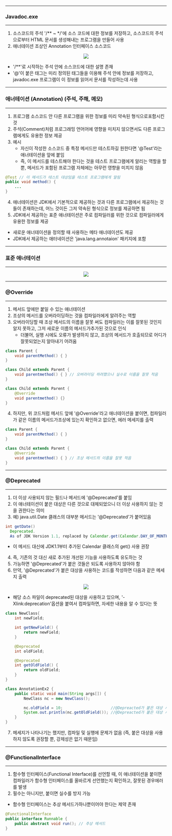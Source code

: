 -----
### Javadoc.exe
-----
1. 소스코드의 주석 '/** ~ */'에 소스 코드에 대한 정보를 저장하고, 소스코드의 주석으로부터 HTML 문서를 생성해내는 프로그램을 만들어 사용
2. 애너테이션 조상인 Annotation 인터페이스 소스코드
<div align="center">
<img src="https://github.com/sooyounghan/Java/assets/34672301/cb572f94-bac7-4d4e-a7b8-fe8905cdabf1">
</div>

  - '/**'로 시작하는 주석 안에 소스코드에 대한 설명 존재
  - '@'이 붙은 태그는 미리 정의된 태그들을 이용해 주석 안에 정보를 저장하고, javadoc.exe 프로그램이 이 정보를 읽어서 문서를 작성하는데 사용

-----
### 애너테이션 (Annotation) (주석, 주해, 메모)
-----
1. 프로그램 소스코드 안 다른 프로그램을 위한 정보를 미리 약속된 형식으로포함시킨 것
2. 주석(Comment)처럼 프로그래밍 언어어에 영향을 미치지 않으면서도 다른 프로그램에게도 유용한 정보 제공
3. 예시
   - 자신이 작성한 소스코드 중 특정 메서드만 테스트하길 원한다면 '@Test'라는 애너테이션을 앞에 붙임
   - 즉, 이 메서드를 테스트해야 한다는 것을 테스트 프로그램에게 알리는 역할을 할 뿐, 메서드가 포함된 프로그램 자체에는 아무런 영향을 미치지 않음
```java
@Test // 이 메서드가 테스트 대상임을 테스트 프로그램에게 알림
public void method() {
    ...
}
```

4. 애너테이션은 JDK에서 기본적으로 제공하는 것과 다른 프로그램에서 제공하는 것들이 존재하는데, 어느 것이든 그저 약속된 형식으로 정보를 제공하면 됨
5. JDK에서 제공하는 표준 애너테이션은 주로 컴파일러를 위한 것으로 컴파일러에게 유용한 정보를 제공
  - 새로운 애너테이션을 정의할 때 사용하는 메타 애너테이션도 제공
  - JDK에서 제공하는 애터네이션은 'java.lang.annotaion' 패키지에 포함

-----
### 표준 애너테이션
-----
<div align="center">
<img src="https://github.com/sooyounghan/Java/assets/34672301/ab754b97-6573-42d2-8d02-2429a1208d6c">
</div>

-----
### @Override
-----
1. 메서드 앞에만 붙일 수 있는 애너테이션
2. 조상의 메서드를 오버라이딩하는 것을 컴파일러에게 알려주는 역할
3. 오버라이딩할 때 조상 메서드의 이름을 잘못 써도 컴파일러는 이를 잘못된 것인지 알지 못하고, 그저 새로운 이름의 메서드가추가된 것으로 인식
   - 더불어, 실행 시에도 오류가 발생하지 않고, 조상의 메서드가 호출되므로 어디가 잘못되었는지 알아내기 어려움
```java
class Parent {
    void parentMethod() { }
}

class Child extends Parent {
    void parentmethod() { } // 오버라이딩 하려했으나 실수로 이름을 잘못 적음
}
```

```java
class Child extends Parent {
    @Override
    void parentmethod() {}
}
```

4. 하지만, 위 코드처럼 메서드 앞에 '@Override'라고 애너테이션을 붙이면, 컴파일러가 같은 이름의 메서드가조상에 있는지 확인하고 없으면, 에러 메세지를 출력

```java
class Parent {
	void parentMethod() { }
}

class Child extends Parent {
	@Override
	void parentmethod() { } // 조상 메서드의 이름을 잘못 적음 
}
```

-----
### @Deprecated
-----
1. 더 이상 사용되지 않는 필드나 메서드에 '@Deprecated'를 붙임
2. 이 애너테이션이 붙은 대상은 다른 것으로 대체되었으니 더 이상 사용하지 않는 것을 권한다는 의미
3. 예) java.util.Date 클래스의 대부분 메서드는 '@Deprecated'가 붙어있음
```java
int getDate()
  Deprecated.
  As of JDK Version 1.1, replaced by Calendar.get(Calendar.DAY_OF_MONTH).
```
  - 이 메서드 대신에 JDK1.1부터 추가된 Calendar 클래스의 get() 사용 권장
4. 즉, 기존의 것 대신 새로 추가된 개선된 기능을 사용하도록 유도하는 것
5. 가능하면 '@Deprecated'가 붙은 것들은 되도록 사용하지 않아야 함
6. 만약, '@Deprecated'가 붙은 대상을 사용하는 코드를 작성하면 다음과 같은 메세지 출력
<div align="center">
<img src="https://github.com/sooyounghan/Java/assets/34672301/60037ed1-929c-4e0b-9a0a-a8d0286ceda5">
</div>

  - 해당 소스 파일이 deprecated된 대상을 사용하고 있으며, '-Xlink:deprecation'옵션을 붙여서 컴파일하면, 자세한 내용을 알 수 있다는 뜻

```java
class NewClass{
	int newField;

	int getNewField() { 
		return newField;
	}	

	@Deprecated
	int oldField;

	@Deprecated
	int getOldField() { 
		return oldField;
	}
}

class AnnotationEx2 {
	public static void main(String args[]) {
		NewClass nc = new NewClass();

		nc.oldField = 10;                     //@Depreacted가 붙은 대상 사용
		System.out.println(nc.getOldField()); //@Depreacted가 붙은 대상 사용
	}
}
```

7. 메세지가 나타나기는 했지만, 컴파일 및 실행에 문제가 없음 (즉, 붙은 대상을 사용하지 않도록 권장할 뿐, 강제성은 없기 때문임)

-----
### @FunctionalInterface
-----
1. 함수형 인터페이스(Functional Interface)를 선언할 때, 이 애너테이션을 붙이면 컴파일러가 함수형 인터페이스를 올바르게 선언했는지 확인하고, 잘못된 경우에러를 발생
2. 필수는 아니지만, 붙이면 실수를 방지 가능
  - 함수형 인터페이스는 추상 메서드가하나뿐이어야 한다는 제약 존재
```java
@FunctionalInterface
public interface Runnable {
    public abstract void run(); // 추상 메서드
}
```


